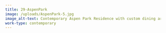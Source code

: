 ```yaml
---
title: 29-AspenPark
image: /uploads/AspenPark-5.jpg
image_alt-text: Contemporary Aspen Park Residence with custom dining area woodwork and joinery
work-type: contemporary
---
```

